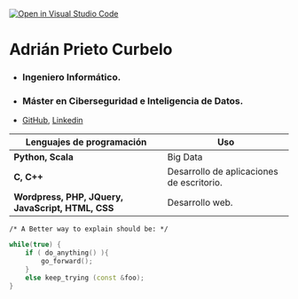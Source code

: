 [![Open in Visual Studio Code](https://classroom.github.com/assets/open-in-vscode-f059dc9a6f8d3a56e377f745f24479a46679e63a5d9fe6f495e02850cd0d8118.svg)](https://classroom.github.com/online_ide?assignment_repo_id=6158885&assignment_repo_type=AssignmentRepo)

# Adrián Prieto Curbelo
* ### Ingeniero Informático.
* ### Máster en Ciberseguridad e Inteligencia de Datos.
* [GitHub]( https://github.com/AdrianPrietoCurbelo ), [Linkedin]( https://www.linkedin.com/in/adrian-prieto-curbelo-133640181/ )

Lenguajes de programación | Uso
------------------------- |---
 __Python, Scala__ | Big Data 
 __C, C++__ | Desarrollo de aplicaciones de escritorio.
 __Wordpress, PHP, JQuery, JavaScript, HTML, CSS__ | Desarrollo web.




`/* A Better way to explain should be: */`
```c++
while(true) {
    if ( do_anything() ){
        go_forward();
    }
    else keep_trying (const &foo);
}
```